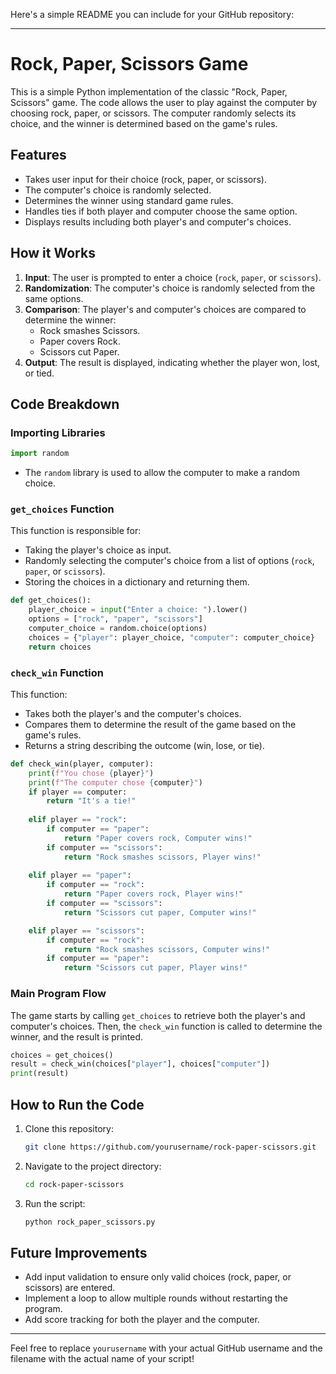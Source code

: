 Here's a simple README you can include for your GitHub repository:

---

# Rock, Paper, Scissors Game

This is a simple Python implementation of the classic "Rock, Paper, Scissors" game. The code allows the user to play against the computer by choosing rock, paper, or scissors. The computer randomly selects its choice, and the winner is determined based on the game's rules.

## Features

- Takes user input for their choice (rock, paper, or scissors).
- The computer's choice is randomly selected.
- Determines the winner using standard game rules.
- Handles ties if both player and computer choose the same option.
- Displays results including both player's and computer's choices.

## How it Works

1. **Input**: The user is prompted to enter a choice (`rock`, `paper`, or `scissors`). 
2. **Randomization**: The computer's choice is randomly selected from the same options.
3. **Comparison**: The player's and computer's choices are compared to determine the winner:
   - Rock smashes Scissors.
   - Paper covers Rock.
   - Scissors cut Paper.
4. **Output**: The result is displayed, indicating whether the player won, lost, or tied.

## Code Breakdown

### Importing Libraries
```python
import random
```
- The `random` library is used to allow the computer to make a random choice.

### `get_choices` Function
This function is responsible for:
- Taking the player's choice as input.
- Randomly selecting the computer's choice from a list of options (`rock`, `paper`, or `scissors`).
- Storing the choices in a dictionary and returning them.

```python
def get_choices():
    player_choice = input("Enter a choice: ").lower()
    options = ["rock", "paper", "scissors"]
    computer_choice = random.choice(options)
    choices = {"player": player_choice, "computer": computer_choice}
    return choices
```

### `check_win` Function
This function:
- Takes both the player's and the computer's choices.
- Compares them to determine the result of the game based on the game's rules.
- Returns a string describing the outcome (win, lose, or tie).

```python
def check_win(player, computer):
    print(f"You chose {player}")
    print(f"The computer chose {computer}")
    if player == computer:
        return "It's a tie!"
    
    elif player == "rock":
        if computer == "paper":
            return "Paper covers rock, Computer wins!"
        if computer == "scissors":
            return "Rock smashes scissors, Player wins!"
    
    elif player == "paper":
        if computer == "rock":
            return "Paper covers rock, Player wins!"
        if computer == "scissors":
            return "Scissors cut paper, Computer wins!"

    elif player == "scissors":
        if computer == "rock":
            return "Rock smashes scissors, Computer wins!"
        if computer == "paper":
            return "Scissors cut paper, Player wins!"
```

### Main Program Flow
The game starts by calling `get_choices` to retrieve both the player's and computer's choices. Then, the `check_win` function is called to determine the winner, and the result is printed.

```python
choices = get_choices()
result = check_win(choices["player"], choices["computer"])
print(result)
```

## How to Run the Code

1. Clone this repository:
   ```bash
   git clone https://github.com/yourusername/rock-paper-scissors.git
   ```
2. Navigate to the project directory:
   ```bash
   cd rock-paper-scissors
   ```
3. Run the script:
   ```bash
   python rock_paper_scissors.py
   ```

## Future Improvements
- Add input validation to ensure only valid choices (rock, paper, or scissors) are entered.
- Implement a loop to allow multiple rounds without restarting the program.
- Add score tracking for both the player and the computer.

---

Feel free to replace `yourusername` with your actual GitHub username and the filename with the actual name of your script!

